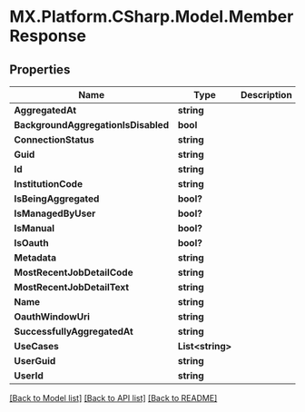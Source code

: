 # MX.Platform.CSharp.Model.MemberResponse

## Properties

Name | Type | Description | Notes
------------ | ------------- | ------------- | -------------
**AggregatedAt** | **string** |  | [optional] 
**BackgroundAggregationIsDisabled** | **bool** |  | [optional] 
**ConnectionStatus** | **string** |  | [optional] 
**Guid** | **string** |  | [optional] 
**Id** | **string** |  | [optional] 
**InstitutionCode** | **string** |  | [optional] 
**IsBeingAggregated** | **bool?** |  | [optional] 
**IsManagedByUser** | **bool?** |  | [optional] 
**IsManual** | **bool?** |  | [optional] 
**IsOauth** | **bool?** |  | [optional] 
**Metadata** | **string** |  | [optional] 
**MostRecentJobDetailCode** | **string** |  | [optional] 
**MostRecentJobDetailText** | **string** |  | [optional] 
**Name** | **string** |  | [optional] 
**OauthWindowUri** | **string** |  | [optional] 
**SuccessfullyAggregatedAt** | **string** |  | [optional] 
**UseCases** | **List&lt;string&gt;** |  | [optional] 
**UserGuid** | **string** |  | [optional] 
**UserId** | **string** |  | [optional] 

[[Back to Model list]](../README.md#documentation-for-models) [[Back to API list]](../README.md#documentation-for-api-endpoints) [[Back to README]](../README.md)

